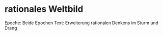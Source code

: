 # rationales Weltbild

Epoche: Beide Epochen
Text: Erweiterung rationalen Denkens im Sturm und Drang